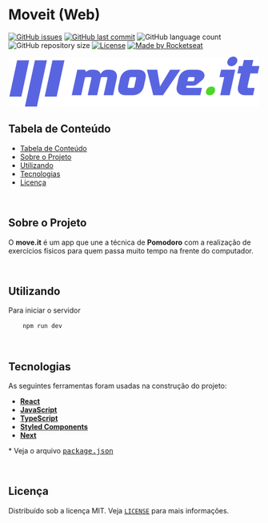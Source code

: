 # Moveit (Web)

<!-- PROJECT SHIELDS -->

[![GitHub issues](https://img.shields.io/github/issues-raw/CarlosETB/moveit-web.svg?style=flat-square)](https://github.com/CarlosETB/moveit-web/issues)
[![GitHub last commit](https://img.shields.io/github/last-commit/CarlosETB/moveit-web.svg?style=for-the-badge)](https://github.com/CarlosETB/moveit-web/commits/master)
![GitHub language count](https://img.shields.io/github/languages/count/CarlosETB/moveit-web?color=%2304D361)
![GitHub repository size](https://img.shields.io/github/repo-size/CarlosETB/moveit-web)
[![License](https://img.shields.io/badge/license-MIT-brightgreen)](https://github.com/CarlosETB/moveit-web/stargazers)
[![Made by Rocketseat](https://img.shields.io/badge/made%20by-Rocketseat-%238257e6)](https://rocketseat.com.br/)

<!-- PROJECT LOGO -->

<p align="center">
    <img height="100px" src='public/logo-full.svg' alt="Logo">
</p>

<!-- TABLE OF CONTENTS -->

## Tabela de Conteúdo

- [Tabela de Conteúdo](#tabela-de-conte%C3%BAdo)
- [Sobre o Projeto](#sobre-o-projeto)
- [Utilizando](#utilizando)
- [Tecnologias](#tecnologias)
- [Licença](#licen%C3%A7a)

<br />

<!-- ABOUT THE PROJECT -->

## Sobre o Projeto

O **move.it** é um app que une a técnica de **Pomodoro** com a realização de exercícios físicos para quem passa muito tempo na frente do computador.

<br />

<!-- USING -->

## Utilizando

Para iniciar o servidor

```sh
    npm run dev
```

<br />

## Tecnologias

As seguintes ferramentas foram usadas na construção do projeto:

- **[React](https://pt-br.reactjs.org/)**
- **[JavaScript](https://www.javascript.com/)**
- **[TypeScript](https://www.typescriptlang.org/)**
- **[Styled Components](https://styled-components.com/)**
- **[Next](https://nextjs.org/)**

\* Veja o arquivo <kbd>[package.json](./package.json)</kbd>

<br />

<!-- LICENSE -->

## Licença

Distribuído sob a licença MIT. Veja [`LICENSE`](./LICENSE) para mais informações.
